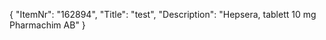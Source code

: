 {
  "ItemNr": "162894",
  "Title": "test",
  "Description": "Hepsera, tablett 10 mg Pharmachim AB"
}